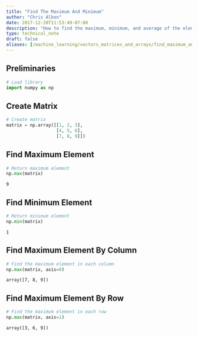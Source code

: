 ```yaml
---
title: "Find The Maximum And Minimum"
author: "Chris Albon"
date: 2017-12-20T11:53:49-07:00
description: "How to find the maximum, minimum, and average of the elements in an array."
type: technical_note
draft: false
aliases: [/machine_learning/vectors_matrices_and_arrays/find_maximum_and_minimum/]
---
```

## Preliminaries


```python
# Load library
import numpy as np
```

## Create Matrix


```python
# Create matrix
matrix = np.array([[1, 2, 3],
                   [4, 5, 6],
                   [7, 8, 9]])
```

## Find Maximum Element


```python
# Return maximum element
np.max(matrix)
```




    9



## Find Minimum Element


```python
# Return minimum element
np.min(matrix)
```




    1



## Find Maximum Element By Column


```python
# Find the maximum element in each column
np.max(matrix, axis=0)
```




    array([7, 8, 9])



## Find Maximum Element By Row


```python
# Find the maximum element in each row
np.max(matrix, axis=1)
```




    array([3, 6, 9])


